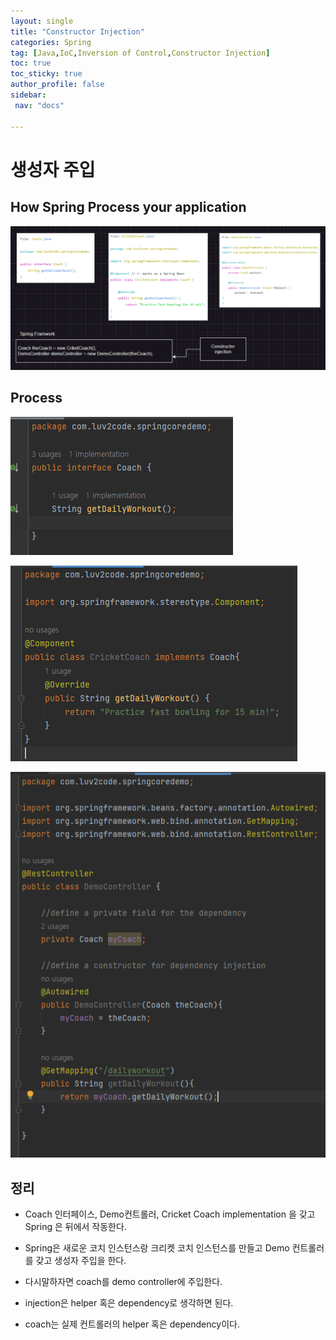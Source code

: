 ```yaml
---
layout: single
title: "Constructor Injection"
categories: Spring
tag: [Java,IoC,Inversion of Control,Constructor Injection]
toc: true
toc_sticky: true
author_profile: false
sidebar:
 nav: "docs"

---
```


# 생성자 주입

## How Spring Process your application

![](../images/2023-03-23-Constructor%20Injection/2023-03-23-03-14-48-image.png)

## Process

![](../images/2023-03-23-Constructor%20Injection/2023-03-23-03-29-03-image.png)

![](../images/2023-03-23-Constructor%20Injection/2023-03-23-03-29-13-image.png)

![](../images/2023-03-23-Constructor%20Injection/2023-03-23-03-29-29-image.png)

## 정리

- Coach 인터페이스, Demo컨트롤러, Cricket Coach implementation 을 갖고 Spring 은 뒤에서 작동한다.

- Spring은 새로운 코치 인스턴스랑 크리켓 코치 인스턴스를 만들고 Demo 컨트롤러를 갖고 생성자 주입을 한다.

- 다시말하자면 coach를 demo controller에 주입한다.

- injection은 helper 혹은 dependency로 생각하면 된다.

- coach는 실제 컨트롤러의 helper 혹은 dependency이다.
